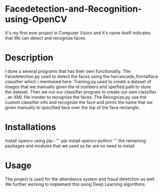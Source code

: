 # Facedetection-and-Recognition-using-OpenCV
It's my first ever project in Computer Vision and it's name itself indicates that We can detect and recognize faces.

# Description 
I done a several programs that has their own functionality. The Facedetection.py used to detect the faces using the harcascade_frontalface classifier which i mentioned here. Training.py used to create a dataset of images that we manually given the id numbers and speified path to store the dateset. Then we run our classifier program to create our own classifier , an XML file inorder to recognize the faces. The Recognize.py use the custom classifier info and recognize the face and prints the name that we given manually to specified face over the top of the face rectangle.

# Installations
Install opencv using pip :
'''
pip install opencv-python
'''
the remaining packages and modules that we used so far are no need to install 

# Usage
The project is used for the attendance system and fraud detetction as well . We further working to implement this using Deep Learning algorithms. 
